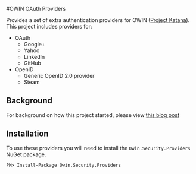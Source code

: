 #OWIN OAuth Providers

Provides a set of extra authentication providers for OWIN ([Project Katana](http://katanaproject.codeplex.com/)).  This project includes providers for:
- OAuth
  - Google+
  - Yahoo
  - LinkedIn
  - GitHub
- OpenID
  - Generic OpenID 2.0 provider
  - Steam

## Background
For background on how this project started, please view [this blog post](http://www.beabigrockstar.com/introducing-the-yahoo-linkedin-oauth-security-providers-for-owin)

## Installation
To use these providers you will need to install the ```Owin.Security.Providers``` NuGet package.

```
PM> Install-Package Owin.Security.Providers
```
